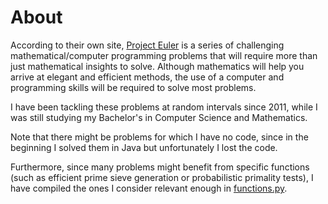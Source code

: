 # About

According to their own site, [Project Euler](https://projecteuler.net/)
is a series of challenging mathematical/computer programming problems that
will require more than just mathematical insights to solve. Although
mathematics will help you arrive at elegant and efficient methods, the
use of a computer and programming skills will be required to solve most
problems.

I have been tackling these problems at random intervals since 2011, while
I was still studying my Bachelor's in Computer Science and Mathematics.

Note that there might be problems for which I have no code, since in the
beginning I solved them in Java but unfortunately I lost the code.

Furthermore, since many problems might benefit from specific functions
(such as efficient prime sieve generation or probabilistic primality
tests), I have compiled the ones I consider relevant enough in
[functions.py](https://github.com/Flood1993/ProjectEuler/blob/master/functions.py).
